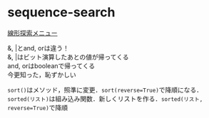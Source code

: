 # sequence-search
[線形探索メニュー](https://paiza.jp/works/mondai/sequence_search_problems/problem_index?language_uid=python3) <br>

&, |とand, orは違う！<br>
&, |はビット演算したあとの値が帰ってくる <br>
and, orはbooleanで帰ってくる <br>
今更知った，恥ずかしい

`sort()`はメソッド，照準に変更．`sort(reverse=True)`で降順になる．<br>
`sorted(リスト)`は組み込み関数．新しくリストを作る．`sorted(リスト, reverse=True)`で降順<br>
